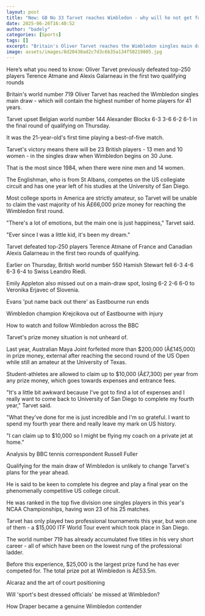 ```yaml
---
layout: post
title: "New: GB No 33 Tarvet reaches Wimbledon - why will he not get full prize money?"
date: 2025-06-26T16:40:52
author: "badely"
categories: [Sports]
tags: []
excerpt: "Britain's Oliver Tarvet reaches the Wimbledon singles main draw - which will contain the highest number of home players for 41 years."
image: assets/images/8d20430ad2c7d3c6b35a134f50219805.jpg
---
```


Here’s what you need to know: Oliver Tarvet previously defeated top-250 players Terence Atmane and Alexis Galarneau in the first two qualifying rounds

Britain's world number 719 Oliver Tarvet has reached the Wimbledon singles main draw - which will contain the highest number of home players for 41 years.

Tarvet upset Belgian world number 144 Alexander Blockx 6-3 3-6 6-2 6-1 in the final round of qualifying on Thursday.

It was the 21-year-old's first time playing a best-of-five match.

Tarvet's victory means there will be 23 British players - 13 men and 10 women - in the singles draw when Wimbledon begins on 30 June.

That is the most since 1984, when there were nine men and 14 women.

The Englishman, who is from St Albans, competes on the US collegiate circuit and has one year left of his studies at the University of San Diego.

Most college sports in America are strictly amateur, so Tarvet will be unable to claim the vast majority of his Â£66,000 prize money for reaching the Wimbledon first round.

"There's a lot of emotions, but the main one is just happiness," Tarvet said.

"Ever since I was a little kid, it's been my dream."

Tarvet defeated top-250 players Terence Atmane of France and Canadian Alexis Galarneau in the first two rounds of qualifying.

Earlier on Thursday, British world number 550 Hamish Stewart fell 6-3 4-6 6-3 6-4 to Swiss Leandro Riedi.

Emily Appleton also missed out on a main-draw spot, losing 6-2 2-6 6-0 to Veronika Erjavec of Slovenia.

Evans 'put name back out there' as Eastbourne run ends

Wimbledon champion Krejcikova out of Eastbourne with injury

How to watch and follow Wimbledon across the BBC

Tarvet's prize money situation is not unheard of.

Last year, Australian Maya Joint forfeited more than $200,000 (Â£145,000) in prize money, external after reaching the second round of the US Open while still an amateur at the University of Texas.

Student-athletes are allowed to claim up to $10,000 (Â£7,300) per year from any prize money, which goes towards expenses and entrance fees.

"It's a little bit awkward because I've got to find a lot of expenses and I really want to come back to University of San Diego to complete my fourth year," Tarvet said.

"What they've done for me is just incredible and I'm so grateful. I want to spend my fourth year there and really leave my mark on US history.

"I can claim up to $10,000 so I might be flying my coach on a private jet at home."

Analysis by BBC tennis correspondent Russell Fuller

Qualifying for the main draw of Wimbledon is unlikely to change Tarvet's plans for the year ahead.

He is said to be keen to complete his degree and play a final year on the phenomenally competitive US college circuit.

He was ranked in the top five division one singles players in this year's NCAA Championships, having won 23 of his 25 matches.

Tarvet has only played two professional tournaments this year, but won one of them - a $15,000 ITF World Tour event which took place in San Diego.

The world number 719 has already accumulated five titles in his very short career - all of which have been on the lowest rung of the professional ladder.

Before this experience, $25,000 is the largest prize fund he has ever competed for. The total prize pot at Wimbledon is Â£53.5m.

Alcaraz and the art of court positioning 

Will 'sport's best dressed officials' be missed at Wimbledon?

How Draper became a genuine Wimbledon contender

